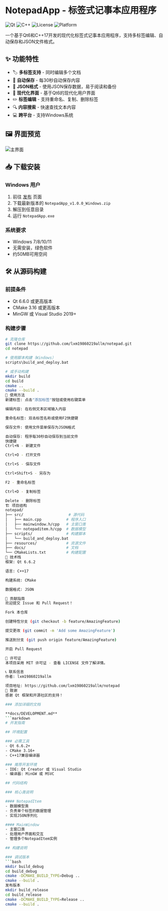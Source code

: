 # NotepadApp - 标签式记事本应用程序

![Qt](https://img.shields.io/badge/Qt-6.6.2-green.svg)
![C++](https://img.shields.io/badge/C++-17-blue.svg)
![License](https://img.shields.io/badge/License-MIT-yellow.svg)
![Platform](https://img.shields.io/badge/Platform-Windows-lightgrey.svg)

一个基于Qt6和C++17开发的现代化标签式记事本应用程序，支持多标签编辑、自动保存和JSON文件格式。

## ✨ 功能特性

- 🏷️ **多标签支持** - 同时编辑多个文档
- 💾 **自动保存** - 每30秒自动保存内容
- 📁 **JSON格式** - 使用JSON保存数据，易于阅读和备份
- 🎨 **现代化界面** - 基于Qt6的现代化用户界面
- ✏️ **标签编辑** - 支持重命名、复制、删除标签
- 🔍 **内容搜索** - 快速查找文本内容
- 💻 **跨平台** - 支持Windows系统

## 🖼️ 界面预览

![主界面](resources/screenshots/main_window.png)

## 📥 下载安装

### Windows 用户
1. 前往 [发布](https://github.com/lxm19860219allm/notepad/releases) 页面
2. 下载最新版本的 `NotepadApp_v1.0.0_Windows.zip`
3. 解压到任意目录
4. 运行 `NotepadApp.exe`

### 系统要求
- Windows 7/8/10/11
- 无需安装，绿色软件
- 约50MB可用空间

## 🛠️ 从源码构建

### 前提条件
- Qt 6.6.0 或更高版本
- CMake 3.16 或更高版本
- MinGW 或 Visual Studio 2019+

### 构建步骤
```bash
# 克隆仓库
git clone https://github.com/lxm19860219allm/notepad.git
cd notepad

# 使用脚本构建（Windows）
scripts\build_and_deploy.bat

# 或手动构建
mkdir build
cd build
cmake ..
cmake --build .
🎯 使用方法
新建标签: 点击"添加标签"按钮或使用右键菜单

编辑内容: 在右侧文本区域输入内容

重命名标签: 双击标签名称或使用F2快捷键

保存文件: 使用文件菜单保存为JSON格式

自动保存: 程序每30秒自动保存到当前文件
快捷键
Ctrl+N - 新建文件

Ctrl+O - 打开文件

Ctrl+S - 保存文件

Ctrl+Shift+S - 另存为

F2 - 重命名标签

Ctrl+D - 复制标签

Delete - 删除标签
🏗️ 项目结构
notepad/
├── src/                    # 源代码
│   ├── main.cpp           # 程序入口
│   ├── mainwindow.h/cpp   # 主窗口类
│   └── notepaditem.h/cpp  # 数据模型
├── scripts/               # 构建脚本
│   └── build_and_deploy.bat
├── resources/             # 资源文件
├── docs/                  # 文档
└── CMakeLists.txt         # 构建配置
🔧 技术栈
框架: Qt 6.6.2

语言: C++17

构建系统: CMake

数据格式: JSON

🤝 贡献指南
欢迎提交 Issue 和 Pull Request！

Fork 本仓库

创建特性分支 (git checkout -b feature/AmazingFeature)

提交更改 (git commit -m 'Add some AmazingFeature')

推送到分支 (git push origin feature/AmazingFeature)

开启 Pull Request

📄 许可证
本项目采用 MIT 许可证 - 查看 LICENSE 文件了解详情。

📞 联系信息
作者: lxm19860219allm

项目地址: https://github.com/lxm19860219allm/notepad
🙏 致谢
感谢 Qt 框架和开源社区的支持！

### 添加详细的文档

**docs/DEVELOPMENT.md**
```markdown
# 开发指南

## 环境配置

### 必需工具
- Qt 6.6.2+
- CMake 3.16+
- C++17兼容编译器

### 推荐开发环境
- IDE: Qt Creator 或 Visual Studio
- 编译器: MinGW 或 MSVC

## 代码结构

### 核心类说明

#### NotepadItem
- 数据模型类
- 负责单个标签的数据管理
- 实现JSON序列化

#### MainWindow
- 主窗口类
- 处理用户界面和交互
- 管理多个NotepadItem实例

## 构建说明

### 调试版本
```bash
mkdir build_debug
cd build_debug
cmake -DCMAKE_BUILD_TYPE=Debug ..
cmake --build .
发布版本
mkdir build_release
cd build_release
cmake -DCMAKE_BUILD_TYPE=Release ..
cmake --build .
